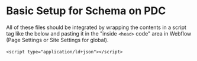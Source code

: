# Basic Setup for Schema on PDC

All of these files should be integrated by wrapping the contents in a script tag like the below and pasting it in the "inside `<head>` code" area in Webflow (Page Settings or Site Settings for global).
<br>
<br>
`<script type="application/ld+json"></script>`
